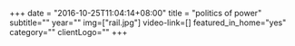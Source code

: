 +++
date = "2016-10-25T11:04:14+08:00"
title = "politics of power"
subtitle=""
year=""
img=["rail.jpg"]
video-link=[]
featured_in_home="yes"
category=""
clientLogo=""
+++

